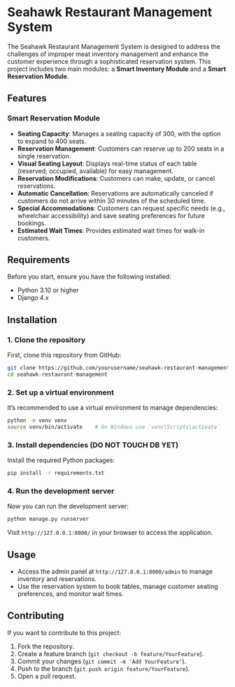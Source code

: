 # Seahawk Restaurant Management System

The Seahawk Restaurant Management System is designed to address the challenges of improper meat inventory management and enhance the customer experience through a sophisticated reservation system. This project includes two main modules: a **Smart Inventory Module** and a **Smart Reservation Module**.

## Features

### Smart Reservation Module
- **Seating Capacity**: Manages a seating capacity of 300, with the option to expand to 400 seats.
- **Reservation Management**: Customers can reserve up to 200 seats in a single reservation.
- **Visual Seating Layout**: Displays real-time status of each table (reserved, occupied, available) for easy management.
- **Reservation Modifications**: Customers can make, update, or cancel reservations.
- **Automatic Cancellation**: Reservations are automatically canceled if customers do not arrive within 30 minutes of the scheduled time.
- **Special Accommodations**: Customers can request specific needs (e.g., wheelchair accessibility) and save seating preferences for future bookings.
- **Estimated Wait Times**: Provides estimated wait times for walk-in customers.

## Requirements

Before you start, ensure you have the following installed:

- Python 3.10 or higher
- Django 4.x


## Installation

### 1. Clone the repository

First, clone this repository from GitHub:

```bash
git clone https://github.com/yourusername/seahawk-restaurant-management.git
cd seahawk-restaurant-management
```

### 2. Set up a virtual environment

It’s recommended to use a virtual environment to manage dependencies:

```bash
python -m venv venv
source venv/bin/activate    # On Windows use `venv\Scripts\activate`
```

### 3. Install dependencies (DO NOT TOUCH DB YET)

Install the required Python packages:

```bash
pip install -r requirements.txt
```






### 4. Run the development server

Now you can run the development server:

```bash
python manage.py runserver
```

Visit `http://127.0.0.1:8000/` in your browser to access the application.

## Usage

- Access the admin panel at `http://127.0.0.1:8000/admin` to manage inventory and reservations.
- Use the reservation system to book tables, manage customer seating preferences, and monitor wait times.

## Contributing

If you want to contribute to this project:

1. Fork the repository.
2. Create a feature branch (`git checkout -b feature/YourFeature`).
3. Commit your changes (`git commit -m 'Add YourFeature'`).
4. Push to the branch (`git push origin feature/YourFeature`).
5. Open a pull request.


